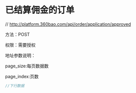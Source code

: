 # 已结算佣金的订单

// http://platform.360bao.com/api/order/application/approved

方法：POST

权限：需要授权

地址参数说明：

page_size:每页数据数

page_index:页数

```javascript
//下行数据
```

